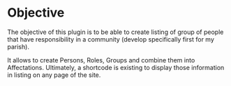 # Objective

The objective of this plugin is to be able to create listing of group of people that have responsibility in a community (develop specifically first for my parish).

It allows to create Persons, Roles, Groups and combine them into Affectations. Ultimately, a shortcode is existing to display those information in listing on any page of the site.

